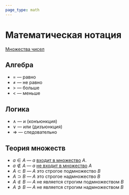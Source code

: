 ```yaml
---
page_type: math
---
```

# Математическая нотация

[Множества чисел]([[20221030192444]])

## Алгебра

* $=$ — равно
* $\not =$ — не равно
* $>$ — больше
* $<$ — меньше

## Логика

* $\land$ — и (конъюнкция)
* $\lor$ — или (дизъюнкция)
* $\Rightarrow$ — следовательно

## Теория множеств

* $a \in A$ — $a$ [входит в множество]([[20221031233633]]) $A$.
* $a \notin A$ — $a$ [не входит в множество]([[20221031233633]]) $A$
* $A \subset B$ — $A$ это строгое подмножество $B$
* $A \supset B$ — $A$ это строгое надмножество $B$
* $A \not \subset B$ — $A$ не является строгим подмножеством $B$
* $A \not \supset B$ — $A$ не является строгим надмножеством $B$

